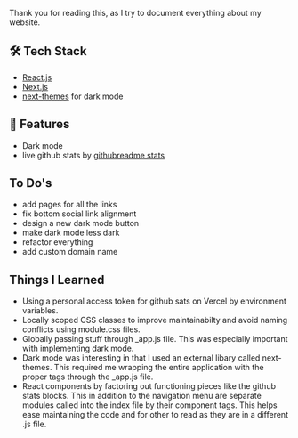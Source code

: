 Thank you for reading this, as I try to document everything about my website.

## 🛠️ Tech Stack

- [React.js](https://www.reactjs.org/)
- [Next.js](https://nextjs.org/)
- [next-themes](https://www.npmjs.com/package/next-themes) for dark mode

## 👀 Features
- Dark mode
- live github stats by [githubreadme stats](https://github.com/anuraghazra/github-readme-stats)

## To Do's
- add pages for all the links
- fix bottom social link alignment
- design a new dark mode button
- make dark mode less dark
- refactor everything
- add custom domain name

## Things I Learned
- Using a personal access token for github sats on Vercel by environment variables.
- Locally scoped CSS classes to improve maintainabilty and avoid naming conflicts using module.css files.
- Globally passing stuff through _app.js file. This was especially important with implementing dark mode.
- Dark mode was interesting in that I used an external libary called next-themes. This required me wrapping the entire application with the proper tags through the _app.js file.
- React components by factoring out functioning pieces like the github stats blocks. This in addition to the navigation menu are separate modules called into the index file by their component tags. This helps ease maintaining the code and for other to read as they are in a different .js file.
